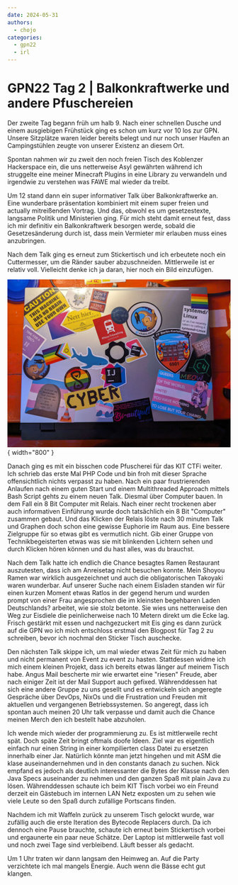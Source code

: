 ```yaml
---
date: 2024-05-31
authors:
  - chojo  
categories:
  - gpn22
  - irl
---
```


# GPN22 Tag 2 | Balkonkraftwerke und andere Pfuschereien

Der zweite Tag begann früh um halb 9. Nach einer schnellen Dusche und einem ausgiebigen Frühstück ging es schon um kurz vor 10 los zur GPN. Unsere Sitzplätze waren leider bereits belegt und nur noch unser Haufen an Campingstühlen zeugte von unserer Existenz an diesem Ort.
<!-- more -->

Spontan nahmen wir zu zweit den noch freien Tisch des Koblenzer Hackerspace ein, die uns netterweise Asyl gewährten während ich struggelte eine meiner Minecraft Plugins in eine Library zu verwandeln und irgendwie zu verstehen was FAWE mal wieder da treibt.

Um 12 stand dann ein super informativer Talk über Balkonkraftwerke an. Eine wunderbare präsentation kombiniert mit einem super freien und actually mitreißenden Vortrag. Und das, obwohl es um gesetzestexte, langsame Politik und Ministerien ging. Für mich steht damit erneut fest, dass ich mir definitiv ein Balkonkraftwerk besorgen werde, sobald die Gesetzesänderung durch ist, dass mein Vermieter mir erlauben muss eines anzubringen.

Nach dem Talk ging es erneut zum Stickertisch und ich erbeutete noch ein Cuttermesser, um die Ränder sauber abzuschneiden. Mittlerweile ist er relativ voll. Vielleicht denke ich ja daran, hier noch ein Bild einzufügen.

![A picture of a laptop with a lots of stickers](../../assets/images/gpn22_laptop_day_2.jpg){ width="800" }

Danach ging es mit ein bisschen code Pfuscherei für das KIT CTFi weiter. Ich schrieb das erste Mal PHP Code und bin froh mit dieser Sprache offensichtlich nichts verpasst zu haben. Nach ein paar frustrierenden Anlaufen nach einem guten Start und einem Multithreaded Approach mittels Bash Script gehts zu einem neuen Talk. Diesmal über Computer bauen. In dem Fall ein 8 Bit Computer mit Relais. Nach einer recht trockenen aber auch informativen Einführung wurde doch tatsächlich ein 8 Bit "Computer" zusammen gebaut. Und das Klicken der Relais löste nach 30 minuten Talk und Graphen doch schon eine gewisse Euphorie im Raum aus. Eine bessere Zielgruppe für so etwas gibt es vermutlich nicht. Gib einer Gruppe von Technikbegeisterten etwas was sie mit blinkenden Lichtern sehen und durch Klicken hören können und du hast alles, was du brauchst.

Nach dem Talk hatte ich endlich die Chance besagtes Ramen Restaurant auszutesten, dass ich am Anreisetag nicht besuchen konnte. Mein Shoyou Ramen war wirklich ausgezeichnet und auch die obligatorischen Takoyaki waren wunderbar. Auf unserer Suche nach einem Eisladen standen wir für einen kurzen Moment etwas Ratlos in der gegend herum und wurden prompt von einer Frau angesprochen die im kleinsten begehbaren Laden Deutschlands? arbeitet, wie sie stolz betonte. Sie wies uns netterweise den Weg zur Eisdiele die peinlicherweise nach 10 Metern direkt um die Ecke lag. Frisch gestärkt mit essen und nachgezuckert mit Eis ging es dann zurück auf die GPN wo ich mich entschloss erstmal den Blogpost für Tag 2 zu schreiben, bevor ich nochmal den Sticker Tisch auschecke.   

Den nächsten Talk skippe ich, um mal wieder etwas Zeit für mich zu haben und nicht permanent von Event zu event zu hasten. Stattdessen widme ich mich einem kleinen Projekt, dass ich bereits etwas länger auf meinem Tisch habe. Angus Mail bescherte mir wie erwartet eine "riesen" Freude, aber nach einiger Zeit ist der Mail Support auch gefixed. Währenddessen hat sich eine andere Gruppe zu uns gesellt und es entwickeln sich angeregte Gespräche über DevOps, NixOs und die Frustration und Freuden mit aktuellen und vergangenen Betriebssystemen. So angeregt, dass ich spontan auch meinen 20 Uhr talk verpasse und damit auch die Chance meinen Merch den ich bestellt habe abzuholen.

Ich wende mich wieder der programmierung zu. Es ist mittlerweile recht spät. Doch späte Zeit bringt oftmals doofe Ideen. Ziel war es eigentlich einfach nur einen String in einer kompilierten class Datei zu ersetzen innerhalb einer Jar. Natürlich könnte man jetzt hingehen und mit ASM die klase auseinandernehmen und in den constants danach zu suchen. Nick empfand es jedoch als deutlich interessanter die Bytes der Klasse nach den Java Specs auseinander zu nehmen und den ganzen Spaß mit plain Java zu lösen. Währenddessen schaute ich beim KIT Tisch vorbei wo ein Freund derzeit ein Gästebuch im internen LAN Netz exposten um zu sehen wie viele Leute so den Spaß durch zufällige Portscans finden.

Nachdem ich mit Waffeln zurück zu unserem Tisch gelockt wurde, war zufällig auch die erste Iteration des Bytecode Replacers durch. Da ich dennoch eine Pause brauchte, schaute ich erneut beim Stickertisch vorbei und ergaunerte ein paar neue Schätze. Der Laptop ist mittlerweile fast voll und noch zwei Tage sind verbleibend. Läuft besser als gedacht.

Um 1 Uhr traten wir dann langsam den Heimweg an. Auf die Party verzichtete ich mal mangels Energie. Auch wenn die Bässe echt gut klangen.

